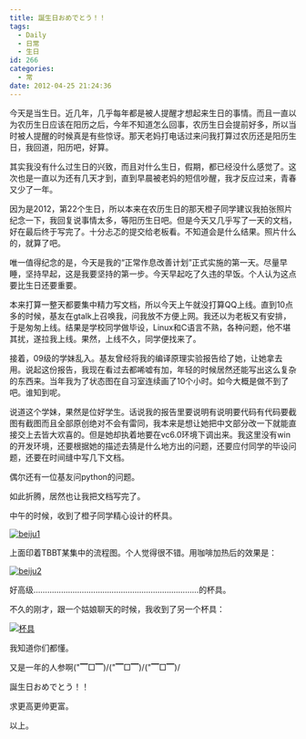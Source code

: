 ```yaml
---
title: 誕生日おめでとう！！
tags:
  - Daily
  - 日常
  - 生日
id: 266
categories:
  - 常
date: 2012-04-25 21:24:36
---
```


今天是当生日。近几年，几乎每年都是被人提醒才想起来生日的事情。而且一直以为农历生日应该在阳历之后，今年不知道怎么回事，农历生日会提前好多，所以当时被人提醒的时候真是有些惊讶。那天老妈打电话过来问我打算过农历还是阳历生日，我回道，阳历吧，好算。

其实我没有什么过生日的兴致，而且对什么生日，假期，都已经没什么感觉了。这次也是一直以为还有几天才到，直到早晨被老妈的短信吵醒，我才反应过来，青春又少了一年。

因为是2012，第22个生日，所以本来在农历生日的那天橙子同学建议我拍张照片纪念一下，我回复说事情太多，等阳历生日吧。但是今天又几乎写了一天的文档，好在最后终于写完了。十分忐忑的提交给老板看。不知道会是什么结果。照片什么的，就算了吧。

唯一值得纪念的是，今天是我的“正常作息改善计划”正式实施的第一天。尽量早睡，坚持早起，这是我要坚持的第一步。今天早起吃了久违的早饭。个人认为这点要比生日还要重要。

本来打算一整天都要集中精力写文档，所以今天上午就没打算QQ上线。直到10点多的时候，基友在gtalk上召唤我，问我放不方便上网。我还以为老板又有安排，于是匆匆上线。结果是学校同学做毕设，Linux和C语言不熟，各种问题，他不堪其扰，遂拉我上线。果然，上线不久，同学便找来了。

接着，09级的学妹乱入。基友曾经将我的编译原理实验报告给了她，让她拿去用。说起这份报告，我现在看过去都唏嘘有加，年轻的时候居然还能写出这么复杂的东西来。当年我为了状态图在自习室连续画了10个小时。如今大概是做不到了吧。谁知到呢。

说道这个学妹，果然是位好学生。话说我的报告里要说明有说明要代码有代码要截图有截图而且全部原创绝对不会有雷同，我本来是想让她把中文部分改一下就能直接交上去皆大欢喜的。但是她却执着地要在vc6.0环境下调出来。我这里没有win的开发环境，还要根据她的描述去猜是什么地方出的问题，还要应付同学的毕设问题，还要在时间缝中写几下文档。

偶尔还有一位基友问python的问题。

如此折腾，居然也让我把文档写完了。

中午的时候，收到了橙子同学精心设计的杯具。

[![](http://catbaron.tk/blog/wp-content/uploads/2012/04/beiju1-300x300.jpg "beiju1")](http://catbaron.tk/blog/wp-content/uploads/2012/04/beiju1.jpg)

上面印着TBBT某集中的流程图。个人觉得很不错。用咖啡加热后的效果是：

[![](http://catbaron.tk/blog/wp-content/uploads/2012/04/beiju2-300x300.jpg "beiju2")](http://catbaron.tk/blog/wp-content/uploads/2012/04/beiju2.jpg)

好高级………………………………………………………………的杯具。

不久的刚才，跟一个姑娘聊天的时候，我收到了另一个杯具：

[![](http://catbaron.tk/blog/wp-content/uploads/2012/04/杯具.png "杯具")](http://catbaron.tk/blog/wp-content/uploads/2012/04/杯具.png)

我知道你们都懂。

又是一年的人参啊("▔□▔)/("▔□▔)/("▔□▔)/

誕生日おめでとう！！

求更高更帅更富。

以上。

&nbsp;